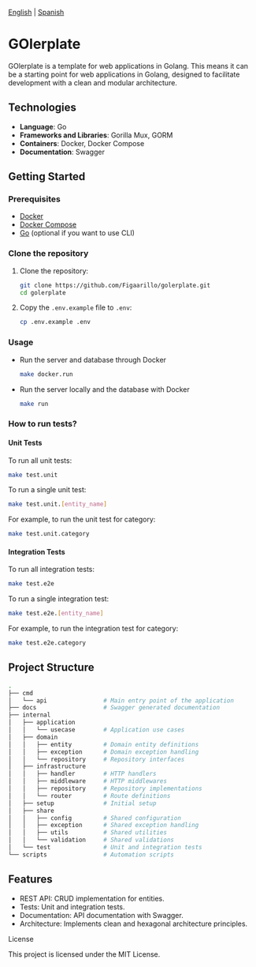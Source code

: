 [English](README.md) | [Spanish](./project/README.es.md)

# GOlerplate

GOlerplate is a template for web applications in Golang. This means it can be a starting point for web applications in Golang, designed to facilitate development with a clean and modular architecture.

## Technologies

- **Language**: Go
- **Frameworks and Libraries**: Gorilla Mux, GORM
- **Containers**: Docker, Docker Compose
- **Documentation**: Swagger

## Getting Started

### Prerequisites

- [Docker](https://docs.docker.com/get-docker/)
- [Docker Compose](https://docs.docker.com/compose/)
- [Go](https://golang.org/doc/install) (optional if you want to use CLI)

### Clone the repository

1. Clone the repository:

    ```sh
    git clone https://github.com/Figaarillo/golerplate.git
    cd golerplate
    ```

2. Copy the `.env.example` file to `.env`:

    ```sh
    cp .env.example .env
    ```

### Usage

- Run the server and database through Docker

    ```sh
    make docker.run
    ```

- Run the server locally and the database with Docker

    ```sh
    make run
    ```

### How to run tests?

#### Unit Tests

To run all unit tests:

  ```sh
  make test.unit
  ```

To run a single unit test:

  ```sh
  make test.unit.[entity_name]
  ```

For example, to run the unit test for category:

  ```sh
  make test.unit.category
  ```

#### Integration Tests

To run all integration tests:

  ```sh
  make test.e2e
  ```

To run a single integration test:

  ```sh
  make test.e2e.[entity_name]
  ```

For example, to run the integration test for category:

  ```sh
  make test.e2e.category
  ```

## Project Structure

```sh
.
├── cmd
│   └── api                # Main entry point of the application
├── docs                   # Swagger generated documentation
├── internal
│   ├── application
│   │   └── usecase        # Application use cases
│   ├── domain
│   │   ├── entity         # Domain entity definitions
│   │   ├── exception      # Domain exception handling
│   │   └── repository     # Repository interfaces
│   ├── infrastructure
│   │   ├── handler        # HTTP handlers
│   │   ├── middleware     # HTTP middlewares
│   │   ├── repository     # Repository implementations
│   │   └── router         # Route definitions
│   ├── setup              # Initial setup
│   ├── share
│   │   ├── config         # Shared configuration
│   │   ├── exception      # Shared exception handling
│   │   ├── utils          # Shared utilities
│   │   └── validation     # Shared validations
│   └── test               # Unit and integration tests
└── scripts                # Automation scripts
```

## Features

- REST API: CRUD implementation for entities.
- Tests: Unit and integration tests.
- Documentation: API documentation with Swagger.
- Architecture: Implements clean and hexagonal architecture principles.

<!--## Contributing-->
<!---->
<!--If you want to contribute to the project, please follow these steps:-->
<!---->
<!--1. Fork the repository.-->
<!--2. Create a branch (`git checkout -b feature/new-feature`).-->
<!--3. Make your changes (`git commit -am 'Add new feature'`).-->
<!--4. Push to the branch (`git push origin feature/new-feature`).-->
<!--5. Create a new Pull Request.-->

License

This project is licensed under the MIT License.
